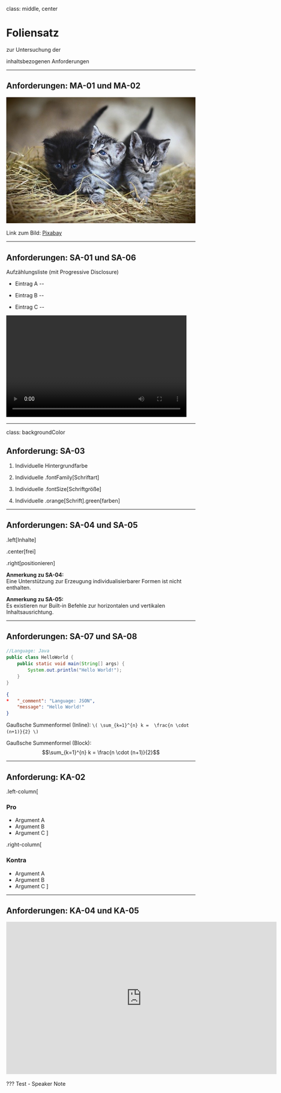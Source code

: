 class: middle, center

# Foliensatz

zur Untersuchung der

inhaltsbezogenen Anforderungen

---

## Anforderungen: MA-01 und MA-02

![Stockfoto von drei kleinen Katzen](./media/test.jpg)

Link zum Bild: [Pixabay](https://pixabay.com/de/photos/k%c3%a4tzchen-haustier-katzen-tiere-3535404/)

---

## Anforderungen: SA-01 und SA-06

Aufzählungsliste (mit Progressive Disclosure)

- Eintrag A
--

- Eintrag B
--

- Eintrag C
--


<video width="480" height="270" controls>
    <source src="./media/test.mp4" type="video/mp4">
</video>

---
class: backgroundColor

## Anforderung: SA-03

1. Individuelle Hintergrundfarbe

2. Individuelle .fontFamily[Schriftart]

3. Individuelle .fontSize[Schriftgröße]

4. Individuelle .orange[Schrift].green[farben]

---

## Anforderungen: SA-04 und SA-05

.left[Inhalte]

.center[frei]

.right[positionieren]

**Anmerkung zu SA-04:**  
Eine Unterstützung zur Erzeugung individualisierbarer Formen ist nicht enthalten.

**Anmerkung zu SA-05:**  
Es existieren nur Built-in Befehle zur horizontalen und vertikalen Inhaltsausrichtung.

---

## Anforderungen: SA-07 und SA-08

```java
//Language: Java
public class HelloWorld {
    public static void main(String[] args) {
        System.out.println("Hello World!");
    }
}
```

```json
{
*   "_comment": "Language: JSON",
    "message": "Hello World!"
}
```

Gaußsche Summenformel (Inline):
`\( \sum_{k=1}^{n} k =  \frac{n \cdot (n+1)}{2} \)`

Gaußsche Summenformel (Block):
$$\sum_{k=1}^{n} k =  \frac{n \cdot (n+1)}{2}$$

---

## Anforderung: KA-02

.left-column[

### Pro

- Argument A
- Argument B
- Argument C
]

.right-column[

### Kontra

- Argument A
- Argument B
- Argument C
]

---

## Anforderungen: KA-04 und KA-05

<iframe width="720" height="405" src="https://www.google.com/maps/embed?pb=!1m18!1m12!1m3!1d685.629101559153!2d8.640389531990941!3d49.8662713232218!2m3!1f0!2f0!3f0!3m2!1i1024!2i768!4f13.1!3m3!1m2!1s0x47bd7080d57fc1d3%3A0xb2e9d0bb32c2f55f!2sD%2014%2C%20Sch%C3%B6fferstra%C3%9Fe%208B%2C%2064295%20Darmstadt!5e1!3m2!1sde!2sde!4v1632909010665!5m2!1sde!2sde" frameborder="0" allow="encrypted-media"></iframe>

???
Test - Speaker Note <!-- nur im Präsentationsmodus sichtbar -->
